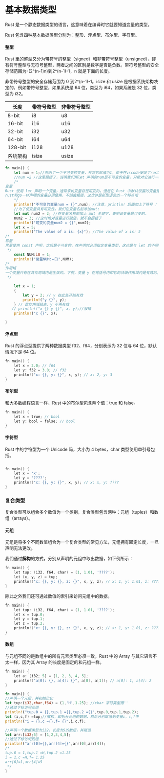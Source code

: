# 基本数据类型

Rust 是一个静态数据类型的语言，这意味着在编译时它就要知道变量的类型。

Rust 包含四种基本数据类型分别为：整形、浮点型、布尔型、字符型。

#### 整型

Rust 里的整型又分为带符号的整型（signed）和非带符号整型（unsigned），即有符号整型与无符号整型，两者之间的区别是数字是否是负数。带符号整型的安全存储范围为-(2^(n-1)n)到2^(n-1)-1，n 就是下面的长度。

非带符号整型的安全存储范围为 0 到2^(n-1)-1。isize 和 usize 是根据系统架构决定的，例如带符号整型，如果系统是 64 位，类型为 i64，如果系统是 32 位，类型为 i32。

| 长度     | 带符号整型 | 非带符号整型 |
| -------- | ---------- | ------------ |
| 8-bit    | i8         | u8           |
| 16-bit   | i16        | u16          |
| 32-bit   | i32        | u32          |
| 64-bit   | i64        | u64          |
| 128-bit  | i128       | u128         |
| 系统架构 | isize      | usize        |

```rust
fn main() {
    let num = 1;//声明了一个不可变的变量，并将它赋值为1，由于在vscode安装了rust插件，语法被自动补全了(自动类型推断)，我写的其实是：let num =1；
    //num =2 //这里报错了，说明我们用let 声明的num是不可变的变量，只能对它进行一次赋值，
    /* 
变量
Rust 使用 let 声明一个变量，通常来说变量将是可变的，但是在 Rust 中默认设置的变量是预设不可变的，在Rust中，变量在默认情况下是不可变的这意味着一旦我们给变量一个值，这个值就不会改变。这也是 Rust 推动你能充分利用其提供的安全性来写程序的方式之一，Rust 中鼓励你多多使用不可变的，当然如果你明确知道该变量是可变得，也是可以的。
rust和go一样声明的变量必须使用，不然会报错，这也许是新型语言的一个特点吧
    */
    println!("不可变的变量num = {}",num); //注意，println! 后面加上了符号 ! 并不是一个函数，而是一个宏。{}可以理解为一个格式化方式
    //为了使变量具有可变性，我们在变量名前添加mut:
    let mut num2 = 2; //在变量名称前加上 mut 关键字，表明该变量是可变的。
    num2 = 3; //这时候对变量进行赋值，就不会报错了
    println!("可变的变量num2 = {}",num2);
    let x = 5;
    println!("The value of x is: {x}"); //The value of x is: 5
/*
常量
常量使用 const 声明，之后是不可变的，在声明时必须指定变量类型，这也是与 let 的不同，还需注意的是常量名称一定要大写，否则编译阶段也是会报错的。
 */
    const NUM:i8 = 1;
    println!("常量NUM:={}",NUM);
/*
作用域
一个变量只有在其作用域内是生效的。下例，变量 y 在花括号内即它的块级作用域内是有效的，当离开花括号如果想在外部打印，会报 cannot find value y in this scope 错误。
 */

    let x = 1;
    {
        let y = 2; // y 在此处开始有效
        println!("y {}", y);
    } // 此作用域结束，y 不再有效
   // println!("x {} y {}", x, y);//报错
    println!("x {}", x);

}


```

#### 浮点型

Rust 的浮点型提供了两种数据类型 f32、f64，分别表示为 32 位与 64 位，默认情况下是 64 位。

```go
fn main() {
    let x = 2.0; // f64
    let y: f32 = 3.0; // f32
    println!("x: {}, y: {}", x, y); // x: 2, y: 3
}
```

#### 布尔型

和大多数编程语言一样，Rust 中的布尔型包含两个值：true 和 false。

```go
fn main() {
    let x = true; // bool
    let y: bool = false; // bool
}
```

#### 字符型

Rust 中的字符型为一个 Unicode 码，大小为 4 bytes，char 类型使用单引号包括。

```go

fn main() {
    let x = 'x';
    let y = '????';
    println!("x: {}, y: {}", x, y); // x: x, y: ????
}
```

### 复合类型

复合类型可以组合多个数值为一个类别，复合类型包含两种：元组（tuples）和数组（arrays）。

#### 元组

元组是将多个不同数值组合为一个复合类型的常见方法，元组拥有固定长度，一旦声明无法更改。

我们通过**解构**的方式，分别从声明的元组中取出数据，如下例所示：

```go
fn main() {
    let tup: (i32, f64, char) = (1, 1.01, '????');
    let (x, y, z) = tup;
    println!("x: {}, y: {}, z: {}", x, y, z); // x: 1, y: 1.01, z: ????
}
```

除此之外我们还可通过数值的索引来访问元组中的数据。

```go
fn main() {
    let tup: (i32, f64, char) = (1, 1.01, '????');
    let x = tup.0;
    let y = tup.1;
    let z = tup.2;
    println!("x: {}, y: {}, z: {}", x, y, z); // x: 1, y: 1.01, z: ????
}
```

#### 数组

与元组不同的是数组中的所有元素类型必须一致，Rust 中的 Array 与其它语言不太一样，因为其 Array 的长度是固定的和元组一样。

```go
fn main() {
    let a: [i32; 5] = [1, 2, 3, 4, 5];
    println!("a[0]: {}, a[4]: {}", a[0], a[1]); // a[0]: 1, a[4]: 2
}
```

```rust
fn main() {
//声明一个元组，并初始化它
let tup:(i32,char,f64) = (1,'H',1.25); //char 字符类型用''
//通过下标访问元组
println!("tup.0 = {},tup.1 ={},tup.2 ={}",tup.0,tup.1,tup.2);
let (i,c,f) =tup;//解构，即拆分元组的数据，然后分别赋值到变量i，c,f中
println!("i = {},c ={},f= {}",i,c,f);

//声明一个数据类型为i32，长度为5的数组，并赋值
let arr:[i32;5] = [1,2,3,4,5];
//通过下标访问数组
println!("arr[0]={},arr[4]={}",arr[0],arr[4]);
/*
tup.0 = 1,tup.1 =H,tup.2 =1.25
i = 1,c =H,f= 1.25
arr[0]=1,arr[4]=5
 */
}

```
